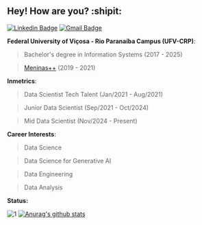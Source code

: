 ## Hey! How are you? :shipit:

[![Linkedin Badge](https://img.shields.io/badge/-LinkedIn-blue?style=for-the-badge&logo=Linkedin&logoColor=white&link=https://www.linkedin.com/in/vivianerenizia/)](https://www.linkedin.com/in/vivianerenizia/) 
[![Gmail Badge](https://img.shields.io/badge/gmail-D14836?&style=for-the-badge&logo=gmail&logoColor=white)](mailto:vivianereniziasilva@gmail.com)

**Federal University of Viçosa - Rio Paranaíba Campus (UFV-CRP)**:
> Bachelor's degree in Information Systems (2017 - 2025)

> [Meninas++](https://www.instagram.com/meninasmaismais_ufv/) (2019 - 2021)

**Inmetrics**:
> Data Scientist Tech Talent (Jan/2021 - Aug/2021)

> Junior Data Scientist (Sep/2021 - Oct/2024)

> Mid Data Scientist (Nov/2024 - Present) 

**Career Interests**:
> Data Science

> Data Science for Generative AI

> Data Engineering

> Data Analysis

**Status:**

![1](https://github-readme-stats.vercel.app/api/top-langs/?username=vivianerenizia&theme=radical) [![Anurag's github stats](https://github-readme-stats.vercel.app/api?username=vivianerenizia&theme=radical)](https://github.com/vivianerenizia/github-readme-stats)


